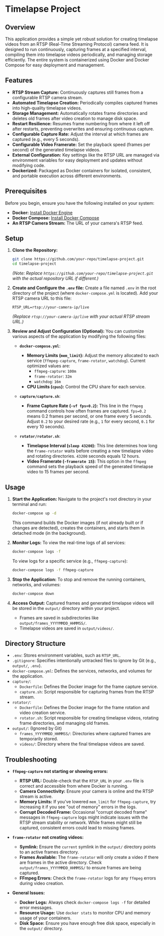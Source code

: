 # Timelapse Project

## Overview
This application provides a simple yet robust solution for creating timelapse videos from an RTSP (Real-Time Streaming Protocol) camera feed. It is designed to run continuously, capturing frames at a specified interval, compiling them into timelapse videos periodically, and managing storage efficiently. The entire system is containerized using Docker and Docker Compose for easy deployment and management.

## Features
*   **RTSP Stream Capture:** Continuously captures still frames from a configurable RTSP camera stream.
*   **Automated Timelapse Creation:** Periodically compiles captured frames into high-quality timelapse videos.
*   **Storage Management:** Automatically rotates frame directories and deletes old frames after video creation to manage disk space.
*   **Restart Resilience:** Resumes frame numbering from where it left off after restarts, preventing overwrites and ensuring continuous capture.
*   **Configurable Capture Rate:** Adjust the interval at which frames are captured (e.g., every 5 seconds).
*   **Configurable Video Framerate:** Set the playback speed (frames per second) of the generated timelapse videos.
*   **External Configuration:** Key settings like the RTSP URL are managed via environment variables for easy deployment and updates without modifying code.
*   **Dockerized:** Packaged as Docker containers for isolated, consistent, and portable execution across different environments.

## Prerequisites
Before you begin, ensure you have the following installed on your system:
*   **Docker:** [Install Docker Engine](https://docs.docker.com/engine/install/)
*   **Docker Compose:** [Install Docker Compose](https://docs.docker.com/compose/install/)
*   **An RTSP Camera Stream:** The URL of your camera's RTSP feed.

## Setup

1.  **Clone the Repository:**
    ```bash
    git clone https://github.com/your-repo/timelapse-project.git
    cd timelapse-project
    ```
    *(Note: Replace `https://github.com/your-repo/timelapse-project.git` with the actual repository URL if different.)*

2.  **Create and Configure the `.env` file:**
    Create a file named `.env` in the root directory of the project (where `docker-compose.yml` is located).
    Add your RTSP camera URL to this file:
    ```
    RTSP_URL=rtsp://your-camera-ip/live
    ```
    *(Replace `rtsp://your-camera-ip/live` with your actual RTSP stream URL.)*

3.  **Review and Adjust Configuration (Optional):**
    You can customize various aspects of the application by modifying the following files:

    *   **`docker-compose.yml`**:
        *   **Memory Limits (`mem_limit`):** Adjust the memory allocated to each service (`ffmpeg-capture`, `frame-rotator`, `watchdog`). Current optimized values are:
            *   `ffmpeg-capture`: `100m`
            *   `frame-rotator`: `32m`
            *   `watchdog`: `16m`
        *   **CPU Limits (`cpus`):** Control the CPU share for each service.

    *   **`capture/capture.sh`**:
        *   **Frame Capture Rate (`-vf fps=0.2`):** This line in the `ffmpeg` command controls how often frames are captured. `fps=0.2` means 0.2 frames per second, or one frame every 5 seconds. Adjust `0.2` to your desired rate (e.g., `1` for every second, `0.1` for every 10 seconds).

    *   **`rotator/rotator.sh`**:
        *   **Timelapse Interval (`sleep 43200`):** This line determines how long the `frame-rotator` waits before creating a new timelapse video and rotating directories. `43200` seconds equals 12 hours.
        *   **Video Framerate (`-framerate 15`):** This option in the `ffmpeg` command sets the playback speed of the generated timelapse video to 15 frames per second.

## Usage

1.  **Start the Application:**
    Navigate to the project's root directory in your terminal and run:
    ```bash
    docker-compose up -d
    ```
    This command builds the Docker images (if not already built or if changes are detected), creates the containers, and starts them in detached mode (in the background).

2.  **Monitor Logs:**
    To view the real-time logs of all services:
    ```bash
    docker-compose logs -f
    ```
    To view logs for a specific service (e.g., `ffmpeg-capture`):
    ```bash
    docker-compose logs -f ffmpeg-capture
    ```

3.  **Stop the Application:**
    To stop and remove the running containers, networks, and volumes:
    ```bash
    docker-compose down
    ```

4.  **Access Output:**
    Captured frames and generated timelapse videos will be stored in the `output/` directory within your project.
    *   Frames are saved in subdirectories like `output/frames_YYYYMMDD_HHMMSS/`.
    *   Timelapse videos are saved in `output/videos/`.

## Directory Structure

*   `.env`: Stores environment variables, such as `RTSP_URL`.
*   `.gitignore`: Specifies intentionally untracked files to ignore by Git (e.g., `output/`, `.env`).
*   `docker-compose.yml`: Defines the services, networks, and volumes for the application.
*   `capture/`:
    *   `Dockerfile`: Defines the Docker image for the frame capture service.
    *   `capture.sh`: Script responsible for capturing frames from the RTSP stream.
*   `rotator/`:
    *   `Dockerfile`: Defines the Docker image for the frame rotation and video creation service.
    *   `rotator.sh`: Script responsible for creating timelapse videos, rotating frame directories, and managing old frames.
*   `output/`: (Ignored by Git)
    *   `frames_YYYYMMDD_HHMMSS/`: Directories where captured frames are temporarily stored.
    *   `videos/`: Directory where the final timelapse videos are saved.

## Troubleshooting

*   **`ffmpeg-capture` not starting or showing errors:**
    *   **RTSP URL:** Double-check that the `RTSP_URL` in your `.env` file is correct and accessible from where Docker is running.
    *   **Camera Connectivity:** Ensure your camera is online and the RTSP stream is active.
    *   **Memory Limits:** If you've lowered `mem_limit` for `ffmpeg-capture`, try increasing it if you see "out of memory" errors in the logs.
    *   **Corrupt Decoded Frame:** Occasional "corrupt decoded frame" messages in `ffmpeg-capture` logs might indicate issues with the RTSP stream stability or network. While frames might still be captured, consistent errors could lead to missing frames.

*   **`frame-rotator` not creating videos:**
    *   **Symlink:** Ensure the `current` symlink in the `output/` directory points to an active frames directory.
    *   **Frames Available:** The `frame-rotator` will only create a video if there are frames in the active directory. Check `output/frames_YYYYMMDD_HHMMSS/` to ensure frames are being captured.
    *   **FFmpeg Errors:** Check the `frame-rotator` logs for any `ffmpeg` errors during video creation.

*   **General Issues:**
    *   **Docker Logs:** Always check `docker-compose logs -f` for detailed error messages.
    *   **Resource Usage:** Use `docker stats` to monitor CPU and memory usage of your containers.
    *   **Disk Space:** Ensure you have enough free disk space, especially in the `output/` directory.